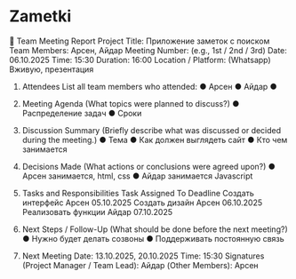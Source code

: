 # Zametki

📝 Team Meeting Report
Project Title: Приложение заметок с поиском
 Team Members: Арсен, Айдар
 Meeting Number: (e.g., 1st / 2nd / 3rd)
 Date: 06.10.2025
 Time: 15:30
 Duration: 16:00
 Location / Platform: (Whatsapp)
Вживую, презентация
1. Attendees
List all team members who attended:
●	Арсен
●	Айдар
●	
2. Meeting Agenda
(What topics were planned to discuss?)
●	Распределение задач
●	Сроки
3. Discussion Summary
(Briefly describe what was discussed or decided during the meeting.)
●	Тема
●	Как должен выглядеть сайт
●	Кто чем занимается
4. Decisions Made
(What actions or conclusions were agreed upon?)
●	Арсен занимается, html, css
●	Айдар занимается Javascript
5. Tasks and Responsibilities
Task	Assigned To	Deadline
Создать интерфейс	Арсен	05.10.2025
Создать дизайн	Арсен	06.10.2025
Реализовать функции	Айдар	07.10.2025

6. Next Steps / Follow-Up
(What should be done before the next meeting?)
●	Нужно будет делать созвоны
●	Поддерживать постоянную связь
7. Next Meeting
Date: 13.10.2025, 20.10.2025
 Time: 15:30
Signatures
(Project Manager / Team Lead): Айдар
 (Other Members): Арсен
